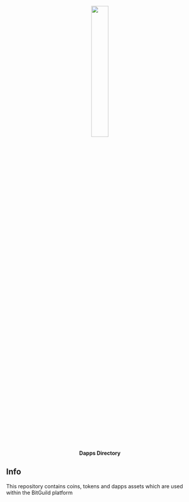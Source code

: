 <h1 align="center">
  <br>
  <img width="30%" src="https://static1.squarespace.com/static/5abc4705297114f0769b2d1f/t/5c1b289921c67cd78308c212/1550771127973/">
</h1>

<h4 align="center">
  Dapps Directory
</h4>

## Info

This repository contains coins, tokens and dapps assets which are used within the BitGuild platform
